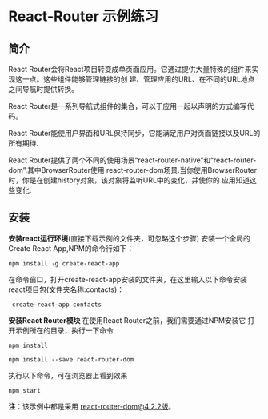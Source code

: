# React-Router 示例练习
## 简介
React Router会将React项目转变成单页面应用。它通过提供大量特殊的组件来实现这一点。这些组件能够管理链接的创
建、管理应用的URL、在不同的URL地点之间导航时提供转换。

React Router是一系列导航式组件的集合，可以于应用一起以声明的方式编写代码。

React Router能使用户界面和URL保持同步，它能满足用户对页面链接以及URL的所有期待.

React Router提供了两个不同的使用场景“react-router-native”和“react-router-dom”.其中BrowserRouter使用
react-router-dom场景.当你使用BrowserRouter时，你是在创建history对象，该对象将监听URL中的变化，并使你的
应用知道这些变化.

## 安装
**安装react运行环境**(直接下载示例的文件夹，可忽略这个步骤)
安装一个全局的Create React App,NPM的命令行如下：
```
npm install -g create-react-app
```
在命令窗口，打开create-react-app安装的文件夹，在这里输入以下命令安装react项目包(文件夹名称:contacts)：
```
 create-react-app contacts
```    
       
**安装React Router模块**
在使用React Router之前，我们需要通过NPM安装它
打开示例所在的目录，执行一下命令
```
npm install
```
```
npm install --save react-router-dom
```
执行以下命令，可在浏览器上看到效果
```
npm start
```

**注**：该示例中都是采用 react-router-dom@4.2.2版。
